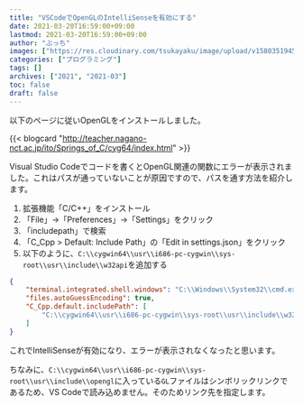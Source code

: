 ```yaml
---
title: "VSCodeでOpenGLのIntelliSenseを有効にする"
date: 2021-03-20T16:59:00+09:00
lastmod: 2021-03-20T16:59:00+09:00
author: "ぶっち"
images: ["https://res.cloudinary.com/tsukayaku/image/upload/v1580351945/Blog-personal/thumbnail/programming.jpg"]
categories: ["プログラミング"]
tags: []
archives: ["2021", "2021-03"]
toc: false
draft: false
---
```


以下のページに従いOpenGLをインストールしました。

{{< blogcard "http://teacher.nagano-nct.ac.jp/ito/Springs_of_C/cyg64/index.html" >}}

Visual Studio Codeでコードを書くとOpenGL関連の関数にエラーが表示されました。これはパスが通っていないことが原因ですので、パスを通す方法を紹介します。

1. 拡張機能「C/C++」をインストール
2. 「File」→「Preferences」→「Settings」をクリック
3. 「includepath」で検索
4. 「C_Cpp > Default: Include Path」の「Edit in settings.json」をクリック
5.  以下のように、```C:\\cygwin64\\usr\\i686-pc-cygwin\\sys-root\\usr\\include\\w32api```を追加する

```json
{
    "terminal.integrated.shell.windows": "C:\\Windows\\System32\\cmd.exe",
    "files.autoGuessEncoding": true,
    "C_Cpp.default.includePath": [
        "C:\\cygwin64\\usr\\i686-pc-cygwin\\sys-root\\usr\\include\\w32api"
    ]
}
```

これでIntelliSenseが有効になり、エラーが表示されなくなったと思います。

ちなみに、```C:\\cygwin64\\usr\\i686-pc-cygwin\\sys-root\\usr\\include\\opengl```に入っている```GL```ファイルはシンボリックリンクであるため、VS Codeで読み込めません。そのためリンク先を指定します。
